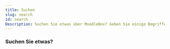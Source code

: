 ```yaml
---
title: Suchen
slug: search
id: search
Description: Suchen Sie etwas über MoodleBox? Geben Sie einige Begriffe ein!
---
```


### Suchen Sie etwas?
